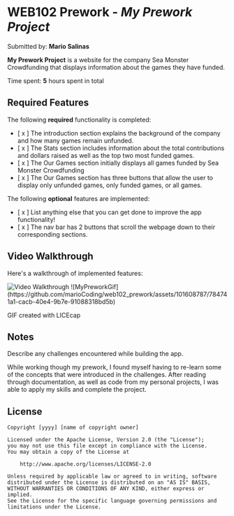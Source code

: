 # WEB102 Prework - *My Prework Project*

Submitted by: **Mario Salinas**

**My Prework Project** is a website for the company Sea Monster Crowdfunding that displays information about the games they have funded.

Time spent: **5** hours spent in total

## Required Features

The following **required** functionality is completed:

* [ x ] The introduction section explains the background of the company and how many games remain unfunded.
* [ x ] The Stats section includes information about the total contributions and dollars raised as well as the top two most funded games.
* [ x ] The Our Games section initially displays all games funded by Sea Monster Crowdfunding
* [ x ] The Our Games section has three buttons that allow the user to display only unfunded games, only funded games, or all games.

The following **optional** features are implemented:

* [ x ] List anything else that you can get done to improve the app functionality!
* [ x ] The nav bar has 2 buttons that scroll the webpage down to their 
corresponding sections.

## Video Walkthrough

Here's a walkthrough of implemented features:

<img src='https://imgur.com/AqzyVJa' title='Video Walkthrough' width='' alt='Video Walkthrough' />
![MyPreworkGif](https://github.com/marioCoding/web102_prework/assets/101608787/784741a1-cacb-40e4-9b7e-91088318bd5b)

<!-- Replace this with whatever GIF tool you used! -->
GIF created with LICEcap   
<!-- Recommended tools:
[Kap](https://getkap.co/) for macOS
[ScreenToGif](https://www.screentogif.com/) for Windows
[peek](https://github.com/phw/peek) for Linux. -->

## Notes

Describe any challenges encountered while building the app.

While working though my prework, I found myself having to re-learn some of the concepts that were introduced in the challenges. After reading through documentation, as well as code from my personal projects, I was able to apply my skills and complete the project.

## License

    Copyright [yyyy] [name of copyright owner]

    Licensed under the Apache License, Version 2.0 (the "License");
    you may not use this file except in compliance with the License.
    You may obtain a copy of the License at

        http://www.apache.org/licenses/LICENSE-2.0

    Unless required by applicable law or agreed to in writing, software
    distributed under the License is distributed on an "AS IS" BASIS,
    WITHOUT WARRANTIES OR CONDITIONS OF ANY KIND, either express or implied.
    See the License for the specific language governing permissions and
    limitations under the License.
